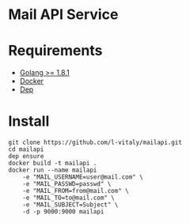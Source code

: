 Mail API Service
================

# Requirements

- [Golang >= 1.8.1](https://golang.org/doc/install)
- [Docker](https://docs.docker.com/engine/installation)
- [Dep](https://github.com/golang/dep#usage)

# Install

```
git clone https://github.com/l-vitaly/mailapi.git
cd mailapi
dep ensure
docker build -t mailapi . 
docker run --name mailapi 
    -e "MAIL_USERNAME=user@mail.com" \
    -e "MAIL_PASSWD=passwd" \
    -e "MAIL_FROM=from@mail.com" \
    -e "MAIL_TO=to@mail.com" \
    -e "MAIL_SUBJECT=Subject" \
    -d -p 9000:9000 mailapi
```
